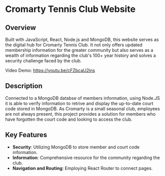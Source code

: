 # Cromarty Tennis Club Website

## Overview
Built with JavaScript, React, Node.js and MongoDB, this website serves as the digital hub for Cromarty Tennis Club. It not only offers updated membership information for the greater community but also serves as a wealth of information regarding the club's 100+ year history and solves a security challenge faced by the club. 

Video Demo: https://youtu.be/cFZbcaU2ins

## Description
Connected to a MongoDB databse of members information, using Node.JS it is able to verify information to retrive and display the up-to-date court code stored in MongoDB. As Cromarty is a small seasonal club, employees are not always present, this project provides a solution for members who have forgotten the court code and looking to access the club.

## Key Features
- **Security**: Utilizing MongoDB to store member and court code information.
- **Information**: Comprehensive resource for the community regarding the club.
- **Navigation and Routing**: Employing React Router to connect pages.
